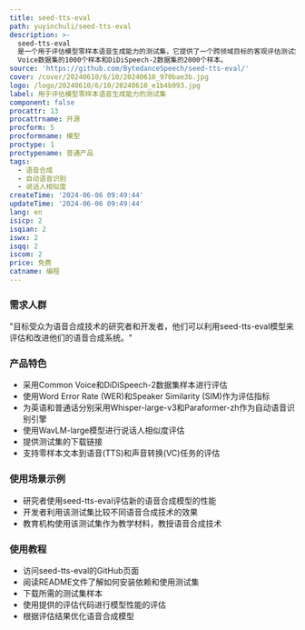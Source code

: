 ```yaml
---
title: seed-tts-eval
path: yuyinchuli/seed-tts-eval
description: >-
  seed-tts-eval
  是一个用于评估模型零样本语音生成能力的测试集，它提供了一个跨领域目标的客观评估测试集，包含从英语和普通话公共语料库中提取的样本，用于衡量模型在各种客观指标上的表现。它使用了Common
  Voice数据集的1000个样本和DiDiSpeech-2数据集的2000个样本。
source: 'https://github.com/BytedanceSpeech/seed-tts-eval/'
cover: /cover/20240610/6/10/20240610_970bae3b.jpg
logo: /logo/20240610/6/10/20240610_e1b4b993.jpg
label: 用于评估模型零样本语音生成能力的测试集
component: false
procattr: 13
procattrname: 开源
procform: 5
procformname: 模型
proctype: 1
proctypename: 普通产品
tags:
  - 语音合成
  - 自动语音识别
  - 说话人相似度
createTime: '2024-06-06 09:49:44'
updateTime: '2024-06-06 09:49:44'
lang: en
isicp: 2
isqian: 2
iswx: 2
isqq: 2
iscom: 2
price: 免费
catname: 编程
---
```




### 需求人群
"目标受众为语音合成技术的研究者和开发者，他们可以利用seed-tts-eval模型来评估和改进他们的语音合成系统。"

### 产品特色
* 采用Common Voice和DiDiSpeech-2数据集样本进行评估
* 使用Word Error Rate (WER)和Speaker Similarity (SIM)作为评估指标
* 为英语和普通话分别采用Whisper-large-v3和Paraformer-zh作为自动语音识别引擎
* 使用WavLM-large模型进行说话人相似度评估
* 提供测试集的下载链接
* 支持零样本文本到语音(TTS)和声音转换(VC)任务的评估

### 使用场景示例
* 研究者使用seed-tts-eval评估新的语音合成模型的性能
* 开发者利用该测试集比较不同语音合成技术的效果
* 教育机构使用该测试集作为教学材料，教授语音合成技术

### 使用教程
* 访问seed-tts-eval的GitHub页面
* 阅读README文件了解如何安装依赖和使用测试集
* 下载所需的测试集样本
* 使用提供的评估代码进行模型性能的评估
* 根据评估结果优化语音合成模型

  
